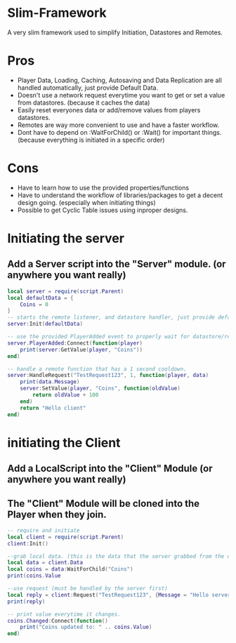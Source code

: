 # Slim-Framework
A very slim framework used to simplify Initiation, Datastores and Remotes.

# Pros
* Player Data, Loading, Caching, Autosaving and Data Replication are all handled automatically, just provide Default Data.
* Doesn't use a network request everytime you want to get or set a value from datastores. (because it caches the data)
* Easily reset everyones data or add/remove values from players datastores.
* Remotes are way more convenient to use and have a faster workflow.
* Dont have to depend on :WaitForChild() or :Wait() for important things. (because everything is initiated in a specific order)

# Cons
* Have to learn how to use the provided properties/functions
* Have to understand the workflow of libraries/packages to get a decent design going. (especially when initiating things)
* Possible to get Cyclic Table issues using inproper designs.


# Initiating the server
## Add a Server script into the "Server" module. (or anywhere you want really)

```lua
local server = require(script.Parent)
local defaultData = {
    Coins = 0
}
-- starts the remote listener, and datastore handler, just provide default player data for the datastore.
server:Init(defaultData)

-- use the provided PlayerAdded event to properly wait for datastore/remote handler to initiate.
server.PlayerAdded:Connect(function(player)
    print(server:GetValue(player, "Coins"))
end)

-- handle a remote function that has a 1 second cooldown.
server:HandleRequest("TestRequest123", 1, function(player, data)
    print(data.Message)
    server:SetValue(player, "Coins", function(oldValue)
        return oldValue + 100
    end)
    return "Hello client"
end)


```

# initiating the Client
## Add a LocalScript into the "Client" Module (or anywhere you want really)
## The "Client" Module will be cloned into the Player when they join.

```lua
-- require and initiate
local client = require(script.Parent)
client:Init()

--grab local data. (this is the data that the server grabbed from the datastore and then replicated to the client)
local data = client.Data
local coins = data:WaitForChild("Coins")
print(coins.Value

--use request (must be handled by the server first)
local reply = client:Request("TestRequest123", {Message = "Hello server"}
print(reply)

-- print value everytime it changes.
coins.Changed:Connect(function()
    print("Coins updated to: " .. coins.Value)
end)




```



